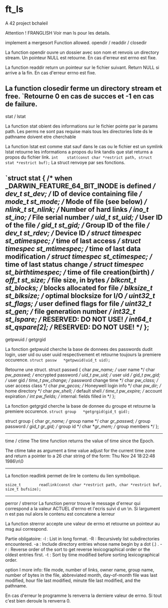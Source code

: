 # ft_ls
A 42 project
bchaleil

Attention !
FRANGLISH
Voir man ls pour les details.

implement a mergesort
Function allowed.
opendir / readdir / closedir

La function opendir ouvre un dossier avec son nom et renvois un directory stream.
Un pointeur NULL est retourne.
En cas d'erreur est errno est fixe.

La function readdir return un pointeur sur le fichier suivant.
Return NULL si arrive a la fin.
En cas d'erreur errno est fixe.

La function closedir ferme un directory stream et free.
`Retourne 0 en cas de succes et -1 en cas de failure.
-----------------------------------------------------------------------------
stat / lstat

La function stat obient des informations sur le fichier pointe par le params path. Les perms ne sont pas requise mais tous les directories liste ds le pathname doivent etre cherchable

La function lstat est comme stat sauf dans le cas ou le fichier est un symlink lstat retourne les informations a propos du link tandis que stat returns a propos du fichier link.
`int	stat(const char *restrict path, struct stat *restrict buf);`
La struct renvoye par ses fonctions.

`struct stat { /* when _DARWIN_FEATURE_64_BIT_INODE is defined */
	 dev_t           st_dev;           /* ID of device containing file */
	 mode_t          st_mode;          /* Mode of file (see below) */
	 nlink_t         st_nlink;         /* Number of hard links */
	 ino_t           st_ino;           /* File serial number */
	 uid_t           st_uid;           /* User ID of the file */
	 gid_t           st_gid;           /* Group ID of the file */
	 dev_t           st_rdev;          /* Device ID */
	 struct timespec st_atimespec;     /* time of last access */
	 struct timespec st_mtimespec;     /* time of last data modification */
	 struct timespec st_ctimespec;     /* time of last status change */
	 struct timespec st_birthtimespec; /* time of file creation(birth) */
	 off_t           st_size;          /* file size, in bytes */
	 blkcnt_t        st_blocks;        /* blocks allocated for file */
	 blksize_t       st_blksize;       /* optimal blocksize for I/O */
	 uint32_t        st_flags;         /* user defined flags for file */
	 uint32_t        st_gen;           /* file generation number */
	 int32_t         st_lspare;        /* RESERVED: DO NOT USE! */
	 int64_t         st_qspare[2];     /* RESERVED: DO NOT USE! */
 };
-----------------------------------------------------------------------------
getpwuid / getgrgid

La fonction getpwuid cherche la base de donnees des passwords dudit login, user uid ou user uuid respectivement et retourne toujours la premiere occurence.
`struct passw	*getpwuid(uid_t uid);`

Retourne une struct.
struct passwd {
	   char    *pw_name;       /* user name */
	   char    *pw_passwd;     /* encrypted password */
	   uid_t   pw_uid;         /* user uid */
	   gid_t   pw_gid;         /* user gid */
	   time_t  pw_change;      /* password change time */
	   char    *pw_class;      /* user access class */
	   char    *pw_gecos;      /* Honeywell login info */
	   char    *pw_dir;        /* home directory */
	   char    *pw_shell;      /* default shell */
	   time_t  pw_expire;      /* account expiration */
	   int     pw_fields;      /* internal: fields filled in */
};

La fonction getgrgid cherche la base de donnee du groupe et retourne la premiere occurence.
`struct group	*getgrgid(gid_t gid);`

struct group {
		char    *gr_name;       /* group name */
        char    *gr_passwd;     /* group password */
        gid_t   gr_gid;         /* group id */
        char    **gr_mem;       /* group members */
};

-----------------------------------------------------------------------------
time / ctime
The time function returns the value of time since the Epoch.

The ctime take as argument a time value adjust for the current time zone and return a pointer to a 26 char string of the form:
	Thu Nov 24 18:22:48 1986\n\0

-----------------------------------------------------------------------------

La fonction readlink permet de lire le contenu du lien symbolique.

`ssize_t		readlink(const char *restrict path, char *restrict buf, size_t bufsize);`

-----------------------------------------------------------------------------

perror / strerror
La function perror trouve le message d'erreur qui correspond a la valeur ACTUEL d'errno et l'ecris suivi d un \n. Si largument n est pas nul alors le contenu est 
concatene a lerreur

La function strerror accepte une valeur de errno et retourne un pointeur au msg aui correspond.

Partie obligatoire:
-l : List in long format.
-R : Recursively list subdirectories encountered.
-a : Include directory entries whose name begin by a dot (.) .
-r : Reverse order of the sort to get reverse lexicographical order or the oldest entries first.
-t : Sort by time modified before sorting lexicographical order.

option l more info:
file mode, number of links, owner name, group name, number of bytes in the file, abbreviated month, 
day-of-month file was last modified, hour file last modified, minute file last modified, and the pathname.

En cas d'erreur le programme ls renverra la derniere valeur de errno.
Si tout c'est bien deroule ls renverra 0.
